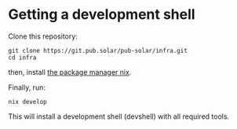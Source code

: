 # Getting a development shell

Clone this repository:

```
git clone https://git.pub.solar/pub-solar/infra.git
cd infra
```

then, install [the package manager nix](https://nixos.org/download).

Finally, run:

```
nix develop
```

This will install a development shell (devshell) with all required tools.
